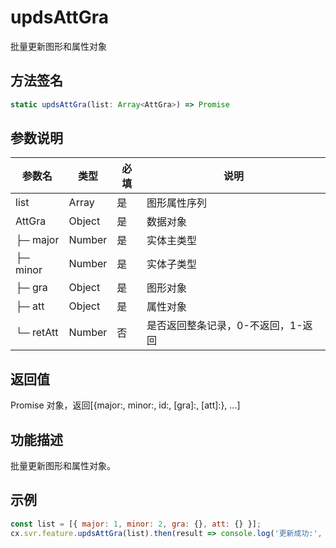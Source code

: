 # updsAttGra

批量更新图形和属性对象

## 方法签名
```typescript
static updsAttGra(list: Array<AttGra>) => Promise
```

## 参数说明
| 参数名 | 类型 | 必填 | 说明 |
|--------|------|------|------|
| list | Array<AttGra> | 是 | 图形属性序列 |
| AttGra | Object | 是 | 数据对象 |
| ├─ major | Number | 是 | 实体主类型 |
| ├─ minor | Number | 是 | 实体子类型 |
| ├─ gra | Object | 是 | 图形对象 |
| ├─ att | Object | 是 | 属性对象 |
| └─ retAtt | Number | 否 | 是否返回整条记录，0-不返回，1-返回 |

## 返回值
Promise 对象，返回[{major:, minor:, id:, [gra]:, [att]:}, ...]

## 功能描述
批量更新图形和属性对象。 

## 示例
```javascript
const list = [{ major: 1, minor: 2, gra: {}, att: {} }];
cx.svr.feature.updsAttGra(list).then(result => console.log('更新成功:', result)).catch(err => console.error('更新失败', err));
```